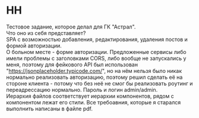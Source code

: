 # HH
Тестовое задание, которое делал для ГК "Астрал". <br />
Что оно из себя представляет? <br />
SPA с возможностью добавления, редактирования, удаления постов и формой авторизации. <br /> 
О больном месте - форме авторизации. Предложенные сервисы либо имели проблемы с заголовками CORS, либо
вообще не запускались у меня, поэтому для фейкового API был использован "https://jsonplaceholder.typicode.com/",
но на нём нельзя было никак нормально реализовать авторизацию, поэтому решил сделать её на стороне клиента -
потому что без неё не смог бы реализовать роутинг и переадрессацию нормально. Пароль и логин admin/admin. <br />
Иерархия файлов соответствует иерархии компонентов, рядом с компонентом лежат его стили. Все требоавния, которые я старался выполнить
написаны в файле pdf.

